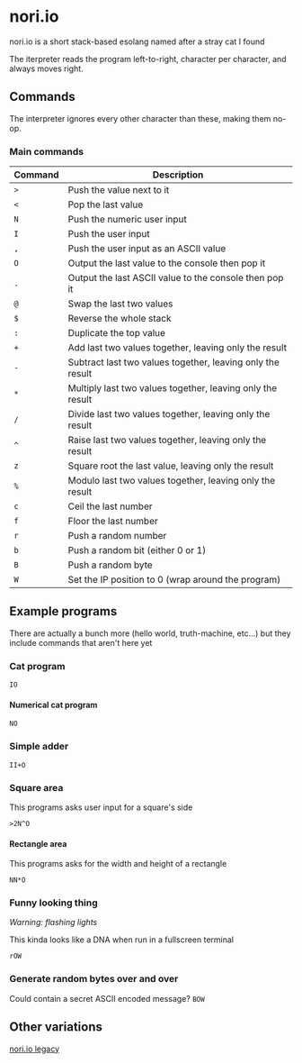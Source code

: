 # nori.io
nori.io is a short stack-based esolang named after a stray cat I found

The iterpreter reads the program left-to-right, character per character, and always moves right.

## Commands
The interpreter ignores every other character than these, making them no-op.

### Main commands

| Command     | Description                                                   |
| ----------- | ------------------------------------------------------------- |
| `>`         | Push the value next to it                                     |
| `<`         | Pop the last value                                            |
| `N`         | Push the numeric user input                                   |
| `I`         | Push the user input                                           |
| `,`         | Push the user input as an ASCII value                         |
| `O`         | Output the last value to the console then pop it              |
| `.`         | Output the last ASCII value to the console then pop it        |
| `@`         | Swap the last two values                                      |
| `$`         | Reverse the whole stack                                       |
| `:`         | Duplicate the top value                                       |
| `+`         | Add last two values together, leaving only the result         |
| `-`         | Subtract last two values together, leaving only the result    |
| `*`         | Multiply last two values together, leaving only the result    |
| `/`         | Divide last two values together, leaving only the result      |
| `^`         | Raise last two values together, leaving only the result       |
| `z`         | Square root the last value, leaving only the result           |
| `%`         | Modulo last two values together, leaving only the result      |
| `c`         | Ceil the last number                                          |
| `f`         | Floor the last number                                         |
| `r`         | Push a random number                                          |
| `b`         | Push a random bit (either 0 or 1)                             |
| `B`         | Push a random byte                                            |
| `W`         | Set the IP position to 0 (wrap around the program)            |

## Example programs

There are actually a bunch more (hello world, truth-machine, etc...) but they include commands that aren't here yet

### Cat program
```IO```

#### Numerical cat program
```NO```

### Simple adder
```II+O```

### Square area
This programs asks user input for a square's side

```>2N^O```

#### Rectangle area
This programs asks for the width and height of a rectangle

```NN*O```

### Funny looking thing
*Warning: flashing lights*

This kinda looks like a DNA when run in a fullscreen terminal

```rOW```

### Generate random bytes over and over
Could contain a secret ASCII encoded message?
```BOW```

## Other variations
[nori.io legacy](https://scratch.mit.edu/projects/819125582/)
